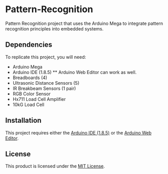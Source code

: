 # Pattern-Recognition
Pattern Recognition project that uses the Arduino Mega to integrate pattern recognition principles into embedded systems.

## Dependencies
To replicate this project, you will need:
* Arduino Mega
* Arduino IDE (1.8.5)
** Arduino Web Editor can work as well.
* Breadboards (4)
* Ultrasonic Distance Sensors (5)
* IR Breakbeam Sensors (1 pair)
* RGB Color Sensor
* Hx711 Load Cell Amplifier
* 10kG Load Cell

## Installation
This project requires either the [Arduino IDE (1.8.5)](https://www.arduino.cc/en/Main/Software) or the [Arduino Web Editor](https://create.arduino.cc/editor).

## License
This product is licensed under the [MIT License](https://github.com/baileyherms/Pattern-Recognition/blob/master/LICENSE).
